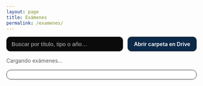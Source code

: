 ```yaml
---
layout: page
title: Exámenes
permalink: /examenes/
---
```


<div class="exams-page">

  <div class="exams-actions">
    <input id="exams-search" class="search" type="search" placeholder="Buscar por título, tipo o año…">
    <a class="btn-drive" href="https://drive.google.com/drive/folders/1w8S--7_W_Tr1DqjTSs2MFHavYgc_LoGd" target="_blank" rel="noopener">
      Abrir carpeta en Drive
    </a>
  </div>

  <div id="exams-status" style="margin:1rem 0;opacity:.7">Cargando exámenes…</div>

  <!-- LISTA ÚNICA (1 COLUMNA, 5 VISIBLES + SCROLL) -->
  <div id="exams-list" class="exams-list"></div>

  <!-- VISOR -->
  <div id="viewer" class="viewer" hidden>
    <div class="viewer-header">
      <div class="viewer-left">
        <span id="v-title"></span>
        <span id="v-meta"></span>
      </div>
      <div class="viewer-right">
        <a id="v-open" class="btn-open" href="#" target="_blank" rel="noopener">Abrir en nueva pestaña</a>
      </div>
    </div>
    <iframe id="v-iframe" allow="autoplay; fullscreen"></iframe>
  </div>

</div>

<style>
/* ===== Layout general ===== */
.exams-page .exams-actions{
  display:flex; gap:.75rem; align-items:center; justify-content:flex-end;
  margin-top:.5rem; margin-bottom:.25rem; flex-wrap:wrap;
}
.exams-page .search{
  flex:1; min-width:200px; max-width:520px;
  border:1px solid var(--border,#2a2a2e);
  border-radius:10px;
  padding:.6rem .8rem;
  font-size:.95rem;
  background:var(--bg,#0b0b0c); color:#fff;
}
.exams-page .search::placeholder{ color:#bbb; }
.exams-page .btn-drive{
  display:inline-flex; align-items:center; justify-content:center; gap:.5rem;
  padding:.6rem 1rem; border-radius:10px; text-decoration:none;
  border:1px solid var(--border,#2a2a2e);
  background: color-mix(in srgb, var(--accent,#0a84ff) 25%, var(--bg,#0b0b0c));
  color:#fff; font-weight:600; white-space:nowrap;
  transition: background .2s ease, transform .08s ease;
}
.exams-page .btn-drive:hover{
  background: color-mix(in srgb, var(--accent,#0a84ff) 50%, var(--bg,#0b0b0c));
}
.exams-page .btn-drive:active{ transform: translateY(1px); }
@media (max-width: 600px){
  .exams-page .exams-actions{ flex-direction:column; align-items:stretch; }
  .exams-page .search, .exams-page .btn-drive{ width:100%; }
}

/* ===== Lista única con scroll (5 visibles) ===== */
.exams-page .exams-list{
  display:flex; flex-direction:column; gap:.6rem;
  border:1px solid var(--border,#2a2a2e);
  border-radius:12px; padding:12px;
  background: color-mix(in srgb, var(--bg,#fff) 92%, transparent);
  overflow:auto; padding-right:.25rem;
  scrollbar-width: thin;
  scrollbar-color: var(--border,#5b5b60) transparent;
  max-height: 900px; /* fallback si JS no corre */
}
.exams-page .exams-list::-webkit-scrollbar{ width:10px; }
.exams-page .exams-list::-webkit-scrollbar-track{ background:transparent; }
.exams-page .exams-list::-webkit-scrollbar-thumb{
  background: var(--border,#2a2a2e); border-radius:8px;
  border:2px solid transparent; background-clip: padding-box;
}
.exams-page .exams-list::-webkit-scrollbar-thumb:hover{
  background: color-mix(in srgb, var(--accent,#0a84ff) 55%, var(--border,#2a2a2e));
}

/* ===== Ítems (chips) ===== */
.exams-page .chip{
  width:100%; min-height:56px;
  padding:.7rem .85rem;
  border-radius:10px;
  border:1px solid color-mix(in srgb, var(--fg,#fff) 12%, var(--border,#2a2a2e));
  background: color-mix(in srgb, var(--bg,#fff) 86%, transparent);
  color: var(--fg,#f5f5f7);
  display:grid; grid-template-columns: 1fr auto; align-items:center; gap:.6rem;
  cursor:pointer; text-decoration:none !important;
  transition: outline-color .15s ease, background .15s ease, box-shadow .15s ease, color .15s ease;
}
.exams-page .chip .title{
  white-space:nowrap; overflow:hidden; text-overflow:ellipsis;
  text-align:left;
}

/* Base pill para TIPO (la que ya usabas) */
.exams-page .chip .pill-type{
  border:1px solid var(--border,#2a2a2e);
  border-radius:999px; padding:.2rem .6rem;
  font-size:.78rem; font-weight:700; color:#fff; opacity:.95;
}

/* NUEVO: contenedor de 2 pills a la derecha */
.exams-page .chip .pill-group{            /* NUEVO */
  display:flex; gap:.35rem; justify-self:end;
}

/* Colores para TIPO (igual que antes) */
.pill-1p{ box-shadow: inset 0 0 0 999px rgba(10,132,255,0.16); }
.pill-2p{ box-shadow: inset 0 0 0 999px rgba(50,215,75,0.18); }
.pill-final{ box-shadow: inset 0 0 0 999px rgba(255,159,10,0.20); }

/* NUEVO: pill para CALIFICADOR + colores */
.exams-page .chip .pill-qual{             /* NUEVO */
  border:1px solid var(--border,#2a2a2e);
  border-radius:999px; padding:.2rem .6rem;
  font-size:.78rem; font-weight:700; color:#fff; opacity:.95;
}
.pill-simulacro{ background: rgba(79,195,247,0.45); }   /* NUEVO */
.pill-recu{       background: rgba(239,83,80,0.50); }   /* NUEVO */

.exams-page .chip.active{
  outline: 2.5px solid color-mix(in srgb, var(--accent,#0a84ff) 80%, transparent);
  background: color-mix(in srgb, var(--accent,#0a84ff) 12%, var(--bg,#fff));
  box-shadow: 0 0 0 3px color-mix(in srgb, var(--accent,#0a84ff) 12%, transparent);
}

/* ===== Visor ===== */
.exams-page .viewer{
  margin-top:1.25rem;
  border:1px solid var(--border,#2a2a2e);
  border-radius:12px;
  background: color-mix(in srgb, var(--bg,#fff) 92%, transparent);
  overflow:hidden;
}
.exams-page .viewer-header{
  padding:.6rem .9rem; font-weight:600;
  border-bottom:1px solid var(--border,#2a2a2e);
  display:flex; justify-content:space-between; gap:.75rem; align-items:center;
  background: color-mix(in srgb, var(--bg,#fff) 85%, transparent);
}
.exams-page .viewer-left{ display:flex; flex-direction:column; gap:.25rem; min-width:0; }
.exams-page #v-title{ max-width:70%; white-space:nowrap; overflow:hidden; text-overflow:ellipsis; }
.exams-page #v-meta{ opacity:.75; font-size:.9rem; }
.exams-page .viewer-right{ display:flex; align-items:center; gap:.5rem; }
.exams-page .btn-open{
  display:inline-flex; align-items:center; justify-content:center;
  padding:.45rem .8rem; border-radius:10px;
  border:1px solid var(--border,#2a2a2e);
  background: color-mix(in srgb, var(--bg,#fff) 88%, transparent);
  color: var(--fg,#fff); text-decoration:none; font-weight:600; font-size:.9rem;
  transition: background .2s ease, transform .08s ease;
}
.exams-page .btn-open:hover{ background: color-mix(in srgb, var(--accent,#0a84ff) 18%, var(--bg,#fff)); }
.exams-page .btn-open:active{ transform: translateY(1px); }

.exams-page .viewer iframe{ width:100%; height:80vh; border:0; }
</style>

<script>
const APPS_SCRIPT_URL="https://script.google.com/macros/s/AKfycbwA5EYn_Id6-QwCgINyEPG8D3Y1C0sHG-zZADuV6biXGt5IImLMllOVvFnqc5DVxLor/exec";
const DRIVE_FOLDER_ID="1w8S--7_W_Tr1DqjTSs2MFHavYgc_LoGd";

const $ = (q)=>document.querySelector(q);
const $$= (q)=>document.querySelectorAll(q);
const previewURL = (id)=>`https://drive.google.com/file/d/${id}/preview`;
const viewURL    = (id)=>`https://drive.google.com/file/d/${id}/view`;

function cleanTitle(s=""){
  return (s||"").replace(/[\u200B\u200C\u200D\uFEFF]/g,"").replace(/\s+/g," ").trim();
}

/* Año si está al INICIO del título; si no, 0 */
function leadingYear(title=""){
  const m = String(title).match(/^\s*(19|20)\d{2}\b/);
  return m ? parseInt(m[0],10) : 0;
}

/* Tipo principal */
function detectType(name=""){
  const t=name.toLowerCase();
  if(/\b1p\b|parcial\s*1|1er\s*parcial|primer\s*parcial/.test(t)) return "P1";
  if(/\b2p\b|parcial\s*2|2do\s*parcial|segundo\s*parcial/.test(t)) return "P2";
  if(/\bfinal\b/.test(t)) return "FINAL";
  return null;
}
function typeText(t){
  if(t==="P1") return "1er parcial";
  if(t==="P2") return "2do parcial";
  if(t==="FINAL") return "final";
  return "examen";
}
function typeClass(t){
  if(t==="P1") return "pill-1p";
  if(t==="P2") return "pill-2p";
  if(t==="FINAL") return "pill-final";
  return "";
}

/* Calificadores secundarios (simulacro/recuperatorio) */
function detectQualifier(name=""){
  const t=name.toLowerCase();
  if(/simulacro|repaso/.test(t)) return "simulacro";
  if(/recup/.test(t)) return "recuperatorio";
  return "";
}

/* Render en UNA lista, ordenado por año inicial desc */
function render(files){
  const withIndex = files.map((f,i)=>({f,i}));
  const sorted = withIndex.sort((A,B)=>{
    const aTitle = cleanTitle((A.f.title||A.f.name||""));
    const bTitle = cleanTitle((B.f.title||B.f.name||""));
    const ay = leadingYear(aTitle);
    const by = leadingYear(bTitle);
    if(by !== ay) return by - ay;           // año descendente
    return A.i - B.i;                        // estable
  }).map(x=>x.f);

  const list = $("#exams-list");
  list.innerHTML = "";

  for(const f of sorted){
    const title = cleanTitle((f.title||f.name||"").replace(/\.pdf$/i,""));
    const t = detectType(title) || "EXAM";             // fallback “examen”
    const qual = detectQualifier(title);               // "" | "simulacro" | "recuperatorio"
    const pillCls = "pill-type " + typeClass(t);
    const metaText = typeText(t) + (qual ? ` · ${qual}` : ""); // para el visor

    const el = document.createElement("button");
    el.className = "chip"; el.type = "button";
    el.innerHTML = `
      <span class="title">${title}</span>
      <span class="pill-group">
        <span class="${pillCls}">${typeText(t)}</span>
        ${qual ? `<span class="pill-qual ${qual==='simulacro'?'pill-simulacro':'pill-recu'}">${qual}</span>` : ""}
      </span>
    `;
    el.addEventListener("click", ()=>{
      $$('.chip').forEach(x=>x.classList.remove('active'));
      el.classList.add('active');
      $('#v-title').textContent = title;
      $('#v-meta').textContent  = metaText;
      $('#v-iframe').src = previewURL(f.id);
      $('#v-open').href  = viewURL(f.id);
      $('#viewer').hidden = false;
    });
    list.appendChild(el);
  }

  $('#exams-status').hidden = sorted.length>0;
  if(sorted.length) $$('.chip')[0]?.click();

  // Ajustar alto para que se vean EXACTAMENTE 5 ítems
  setMaxHeightToFive();
}

/* Calcula la altura justa para 5 items */
function setMaxHeightToFive(){
  const list = $("#exams-list");
  const cards = list.querySelectorAll(".chip");
  if(cards.length===0) return;

  const first = cards[0];
  const listCS = getComputedStyle(list);
  const gap = parseFloat(listCS.gap || "10") || 10;
  const padTop = parseFloat(listCS.paddingTop||"12")||12;
  const padBot = parseFloat(listCS.paddingBottom||"12")||12;
  const h = first.getBoundingClientRect().height;

  const count = Math.min(5, cards.length);
  const maxH = (h * count) + (gap * (count - 1)) + padTop + padBot;
  list.style.maxHeight = Math.round(maxH) + "px";
}

let ALL=[];
async function loadExams(){
  try{
    const url=`${APPS_SCRIPT_URL}?folderId=${encodeURIComponent(DRIVE_FOLDER_ID)}&onlyPublic=false`;
    const res=await fetch(url,{cache:'no-store'});
    if(!res.ok) throw new Error(`HTTP ${res.status}`);
    const data=await res.json();
    const raw=Array.isArray(data.files)?data.files:Array.isArray(data.items)?data.items:[];
    ALL=raw.map(f=>({id:f.id,title:(f.name||f.title||'').trim()})); // sin fechas
    render(ALL);
  }catch(err){
    console.error(err);
    $('#exams-status').textContent="No se pudieron cargar los exámenes.";
  }
}

/* Buscador (por texto en título) */
$('#exams-search').addEventListener('input',(e)=>{
  const q=cleanTitle(e.target.value).toLowerCase();
  const filtered=q?ALL.filter(f=>(f.title||"").toLowerCase().includes(q)):ALL;
  render(filtered);
});

/* Init + responsive height */
window.addEventListener('resize', setMaxHeightToFive);
loadExams();
</script>
